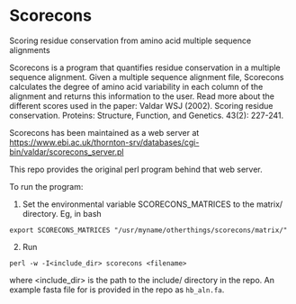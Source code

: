 # Scorecons
Scoring residue conservation from amino acid multiple sequence alignments

Scorecons is a program that quantifies residue conservation in a multiple sequence alignment. Given a multiple sequence alignment file, Scorecons calculates the degree of amino acid variability in each column of the alignment and returns this information to the user. Read more about the different scores used in the paper:
Valdar WSJ (2002). Scoring residue conservation. Proteins: Structure, Function, and Genetics. 43(2): 227-241.

Scorecons has been maintained as a web server at https://www.ebi.ac.uk/thornton-srv/databases/cgi-bin/valdar/scorecons_server.pl

This repo provides the original perl program behind that web server.

To run the program:
1. Set the environmental variable SCORECONS_MATRICES to the matrix/ directory. Eg, in bash

`export SCORECONS_MATRICES "/usr/myname/otherthings/scorecons/matrix/"`
   
2. Run
   
`perl -w -I<include_dir> scorecons <filename>`
   
where <include_dir> is the path to the include/ directory in the repo. An example fasta file for <filename> is provided in the repo as `hb_aln.fa`.
